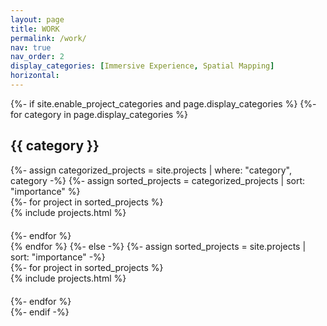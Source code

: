 ```yaml
---
layout: page
title: WORK
permalink: /work/
nav: true
nav_order: 2
display_categories: [Immersive Experience, Spatial Mapping]
horizontal: 
---
```

<!-- pages/projects.md -->
<div class="projects">
{%- if site.enable_project_categories and page.display_categories %}
  <!-- Display categorized projects -->
  {%- for category in page.display_categories %}
    <h2 class="category">{{ category }}</h2>
    {%- assign categorized_projects = site.projects | where: "category", category -%}
    {%- assign sorted_projects = categorized_projects | sort: "importance" %}
    <!-- Generate cards for each project -->
    <div class="row">
      {%- for project in sorted_projects %}
        <div class="col-6" style="width: 50vw; margin-bottom: 20px;">
          {% include projects.html %}
        </div>
      {%- endfor %}
    </div>
  {% endfor %}
{%- else -%}
  <!-- Display projects without categories -->
  {%- assign sorted_projects = site.projects | sort: "importance" -%}
  <!-- Generate cards for each project -->
  <div class="row">
    {%- for project in sorted_projects %}
      <div class="col-6" style="width: 50vw; margin-bottom: 20px;">
        {% include projects.html %}
      </div>
    {%- endfor %}
  </div>
{%- endif -%}
</div>


